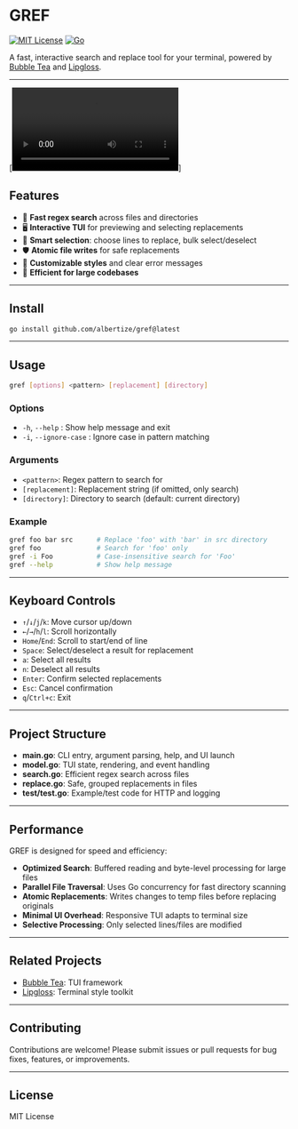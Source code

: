 # GREF

[![MIT License](https://img.shields.io/badge/license-MIT-blue.svg)](LICENSE)
[![Go](https://img.shields.io/badge/Go-1.20%2B-blue)](https://golang.org/)

A fast, interactive search and replace tool for your terminal, powered by [Bubble Tea](https://github.com/charmbracelet/bubbletea) and [Lipgloss](https://github.com/charmbracelet/lipgloss).

---
[![GREF Demo](/media/GREF-Demo.mp4)]

## Features

- 🚀 **Fast regex search** across files and directories
- 🖥️ **Interactive TUI** for previewing and selecting replacements
- 🧠 **Smart selection**: choose lines to replace, bulk select/deselect
- 🛡️ **Atomic file writes** for safe replacements
- 🎨 **Customizable styles** and clear error messages
- 🏃 **Efficient for large codebases**

---

## Install

```sh
go install github.com/albertize/gref@latest
```

---

## Usage

```sh
gref [options] <pattern> [replacement] [directory]
```

### Options

- `-h`, `--help` : Show help message and exit
- `-i`, `--ignore-case` : Ignore case in pattern matching

### Arguments

- `<pattern>`: Regex pattern to search for
- `[replacement]`: Replacement string (if omitted, only search)
- `[directory]`: Directory to search (default: current directory)

### Example

```sh
gref foo bar src      # Replace 'foo' with 'bar' in src directory
gref foo              # Search for 'foo' only
gref -i Foo           # Case-insensitive search for 'Foo'
gref --help           # Show help message
```

---

## Keyboard Controls

- `↑`/`↓`/`j`/`k`: Move cursor up/down
- `←`/`→`/`h`/`l`: Scroll horizontally
- `Home`/`End`: Scroll to start/end of line
- `Space`: Select/deselect a result for replacement
- `a`: Select all results
- `n`: Deselect all results
- `Enter`: Confirm selected replacements
- `Esc`: Cancel confirmation
- `q`/`Ctrl+c`: Exit

---

## Project Structure

- **main.go**: CLI entry, argument parsing, help, and UI launch
- **model.go**: TUI state, rendering, and event handling
- **search.go**: Efficient regex search across files
- **replace.go**: Safe, grouped replacements in files
- **test/test.go**: Example/test code for HTTP and logging

---

## Performance

GREF is designed for speed and efficiency:

- **Optimized Search**: Buffered reading and byte-level processing for large files
- **Parallel File Traversal**: Uses Go concurrency for fast directory scanning
- **Atomic Replacements**: Writes changes to temp files before replacing originals
- **Minimal UI Overhead**: Responsive TUI adapts to terminal size
- **Selective Processing**: Only selected lines/files are modified

---

## Related Projects

- [Bubble Tea](https://github.com/charmbracelet/bubbletea): TUI framework
- [Lipgloss](https://github.com/charmbracelet/lipgloss): Terminal style toolkit

---

## Contributing

Contributions are welcome! Please submit issues or pull requests for bug fixes, features, or improvements.

---

## License

MIT License